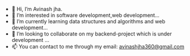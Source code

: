 - 👋 Hi, I’m Avinash jha.
- 👀 I’m interested in software development,web development...
- 🌱 I’m currently learning data structures and algorithms and web development...
- 💞️ I’m looking to collaborate on my backend-project which is under development ...
- 📫 You can contact to me through my email: avinashjha360@gmail.com

<!---
Avinashjha360 is a ✨ special ✨ repository because its `README.md` (this file) appears on your GitHub profile.
You can click the Preview link to take a look at your changes.
--->
